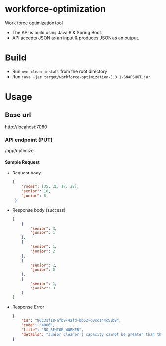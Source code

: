 # workforce-optimization
Work force optimization tool
* The API is build using Java 8 & Spring Boot.
* API accepts JSON as an input & produces JSON as an output.

# Build
* Run `mvn clean install` from the root directory
* Run `java -jar target/workforce-optimization-0.0.1-SNAPSHOT.jar`

# Usage

## Base url
http://locahost:7080

### API endpoint (PUT)
/app/optimize

#### Sample Request
* Request body <br/>
	```json 
	{ 
		"rooms": [35, 21, 17, 28],
		"senior": 10, 
		"junior": 6 
	 }
	 ```

* Response body (success)
	```json 
	[
		{
			"senior": 3,
			"junior": 1
		},
		{
			"senior": 1,
			"junior": 2
		},
		{
			"senior": 2,
			"junior": 0
		},
		{
			"senior": 1,
			"junior": 3
		}
	]
	```

* Response Error

	```json
	{
		"id": "86c31f18-afb9-42fd-bb52-d0cc144c51b8",
		"code": "4006",
		"title": "NO_SENIOR_WORKER",
		"details": "Junior cleaner's capacity cannot be greater than that of Senior cleaner."
	}
	```
